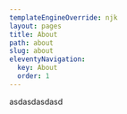 ```yaml
---
templateEngineOverride: njk
layout: pages
title: About
path: about
slug: about
eleventyNavigation:
  key: About
  order: 1
---
```

asdasdasdasd